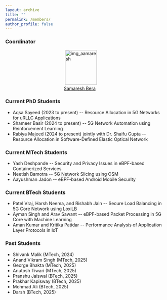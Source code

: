 ```yaml
---
layout: archive
title: ""
permalink: /members/
author_profile: false
---
```


<h3><b>Coordinator</b></h3>

&nbsp;&nbsp;&nbsp;&nbsp;&nbsp;&nbsp;&nbsp;&nbsp;&nbsp;&nbsp;&nbsp;&nbsp;&nbsp;&nbsp;&nbsp;&nbsp;&nbsp;&nbsp;&nbsp;&nbsp;&nbsp;&nbsp;&nbsp;&nbsp;&nbsp;&nbsp;&nbsp;&nbsp;&nbsp;&nbsp;&nbsp;&nbsp;&nbsp;&nbsp;&nbsp;&nbsp;&nbsp;&nbsp;&nbsp;&nbsp;&nbsp;&nbsp;&nbsp;&nbsp;&nbsp;&nbsp;&nbsp;&nbsp;<img src="https://samareshbera.github.io/images/Samaresh3.jpg"  alt="img_aamaresh" width = 100px height = 110px/><br>
&nbsp;&nbsp;&nbsp;&nbsp;&nbsp;&nbsp;&nbsp;&nbsp;&nbsp;&nbsp;&nbsp;&nbsp;&nbsp;&nbsp;&nbsp;&nbsp;&nbsp;&nbsp;&nbsp;&nbsp;&nbsp;&nbsp;&nbsp;&nbsp;&nbsp;&nbsp;&nbsp;&nbsp;&nbsp;&nbsp;&nbsp;&nbsp;&nbsp;&nbsp;&nbsp;&nbsp;&nbsp;&nbsp;&nbsp;&nbsp;&nbsp;&nbsp;&nbsp;&nbsp;&nbsp;&nbsp;&nbsp;[Samaresh Bera](https://samareshbera.github.io/)


<h3><b>Current PhD Students</b></h3>

* Aqsa Sayeed (2023 to present) -- Resource Allocation in 5G Networks for uRLLC Applications
* Shameer Basir (2024 to present) -- 5G Network Automation using Reinforcement Learning
* Rabiya Majeed (2024 to present) jointly with Dr. Shaifu Gupta -- Resource Allocation in Software-Defined Elastic Optical Network


<h3><b>Current MTech Students</b></h3>

* Yash Deshpande -- Security and Privacy Issues in eBPF-based Containerized Services
* Neetish Bamotra -- 5G Network Slicing using OSM
* Aayushman Jadon -- eBPF-based Android Mobile Security


<h3><b>Current BTech Students</b></h3>

* Patel Vraj, Harsh Neema, and Rishabh Jain -- Secure Load Balancing in 5G Core Network using LoxiLB
* Ayman Singh and Arav Sawant -- eBPF-based Packet Processing in 5G Core with Machine Learning
* Aman Kumar and Kritika Patidar -- Performance Analysis of Application Layer Protocols in IoT
  

<h3><b>Past Students</b></h3>

* Shivank Malik (MTech, 2024)
* Anand Vikram Singh (MTech, 2025)
* George Bhakta (MTech, 2025)
* Anutosh Tiwari (MTech, 2025)
* Pranshu Jaiswal (BTech, 2025)
* Prakhar Kapisway (BTech, 2025)
* Mohmad Ali (BTech, 2025)
* Darsh (BTech, 2025)
